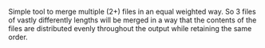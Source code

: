Simple tool to merge multiple (2+) files in an equal weighted way. So 3 files of vastly differently lengths will be merged in a way that the contents of the files are distributed evenly throughout the output while retaining the same order.
